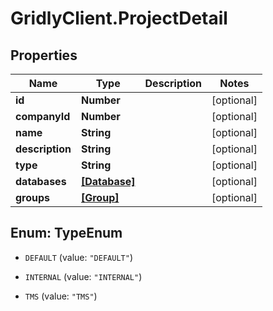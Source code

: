 # GridlyClient.ProjectDetail

## Properties

Name | Type | Description | Notes
------------ | ------------- | ------------- | -------------
**id** | **Number** |  | [optional] 
**companyId** | **Number** |  | [optional] 
**name** | **String** |  | [optional] 
**description** | **String** |  | [optional] 
**type** | **String** |  | [optional] 
**databases** | [**[Database]**](Database.md) |  | [optional] 
**groups** | [**[Group]**](Group.md) |  | [optional] 



## Enum: TypeEnum


* `DEFAULT` (value: `"DEFAULT"`)

* `INTERNAL` (value: `"INTERNAL"`)

* `TMS` (value: `"TMS"`)




